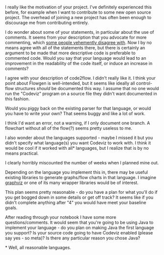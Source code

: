 I really like the motivation of your project.  I've definitely experienced
this before, for example when I want to contribute to some new open source 
project.  The overhead of joining a new project has often been enough to
discourage me from contributing entirely.

I do wonder about some of your statements, in particular about the use of
comments.  It seems from your description that you advocate for more
commenting, which [some people vehemently disagree with][1]. Now I by no 
means agree with all of the statements there, but there is certainly an 
argument to be made that more descriptive code is preferable to commented
code.  Would you say that your language would lead to an improvement in 
the readability of the code itself, or induce an increase in comments?

I agree with your description of code2flow.  I didn't really like it. I 
think your point about Flowgen is well-intended, but it seems like ideally
all control-flow structures _should_ be documented this way.  I assume that
no one would run the "Codeviz" program on a source file they didn't want
documented in this fashion.

Would you piggy back on the existing parser for that language, or would
you have to write your own? That seems buggy and like a lot of work.

I think I'd want an error, not a warning, if I only document one branch.
A flowchart without all of the flow(?) seems pretty useless to me.

I also wonder about the languages supported - maybe I missed it but you
didn't specify what language(s) you want Codeviz to work with.  I think
it would be cool if it worked with all* languages, but I realize that 
is by no means practical.

I clearly horribly miscounted the number of weeks when I planned mine out. 

Depending on the language you implement this in, there may be useful existing 
libraries to generate graphs/flow charts in that language. I imagine [graphviz][2] 
or one of its many wrapper libraries would be of interest.

This plan seems pretty reasonable - do you have a plan for what you'll do if 
you get bogged down in some details or get off track?  It seems like if you
didn't complete anything after "4" you would have meet your baseline goals.

After reading through your notebook I have some more questions/comments. It
would seem that you're going to be using Java to implement your language - do
you plan on making Java the first language you support?  Is your source code 
going to have Codeviz enabled (please say yes - so meta)?  Is there any 
particular reason you chose Java?



\* Well, all reasonable languages.




  [1]: http://butunclebob.com/ArticleS.TimOttinger.ApologizeIncode
  [2]: http://www.graphviz.org/
